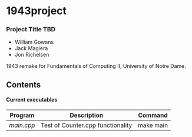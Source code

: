 1943project
===========

### Project Title TBD
+ William Gowans
+ Jack Magiera
+ Jon Richelsen

1943 remake for Fundamentals of Computing II, University of Notre Dame.

## Contents

#### Current executables

| Program | Description | Command |
| --- | --- | --- |
| *main.cpp* | Test of Counter.cpp functionality | make main |
